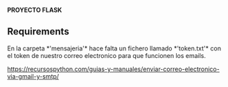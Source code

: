 **PROYECTO FLASK**

<h2>Requirements</h2>
En la carpeta *'mensajeria'* hace falta un fichero llamado *'token.txt'* con el token de nuestro correo electronico para que funcionen los emails.

https://recursospython.com/guias-y-manuales/enviar-correo-electronico-via-gmail-y-smtp/